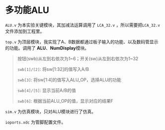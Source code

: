 # 多功能ALU
`ALU.v` 为本实验关键模块，其加减法运算调用了 `LCA_32.v` ，所以需要把`LCA_32.v`文件添加到工程里。

`top.v` 为顶层模块，我实现了A、B数据都通过板子输入的功能、以及数码管显示的功能。调用了 **ALU**、**NumDisplay**模块。

> 按钮(swb)从左到右依次为1~6；开关(sw)从左到右依次为1~32
> 
> `swb[1]/[2]`: 将sw[1:32]的值写入A/B
> 
> `swb[3]`: 将sw[1:4]的值写入ALU_OP，选择ALU的功能
>
> `swb[4]/[5]`: 显示当前A/B的值
> 
> `swb[6]`: 根据当前ALU_OP的值，显示对应的结果F

`sim.v` 为仿真模块，只对ALU模块进行了仿真。

`ioports.xdc` 为管脚配置文件。

